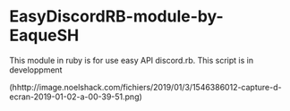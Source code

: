 # EasyDiscordRB-module-by-EaqueSH
This module in ruby is for use easy API discord.rb. This script is in developpment


(hhttp://image.noelshack.com/fichiers/2019/01/3/1546386012-capture-d-ecran-2019-01-02-a-00-39-51.png)
